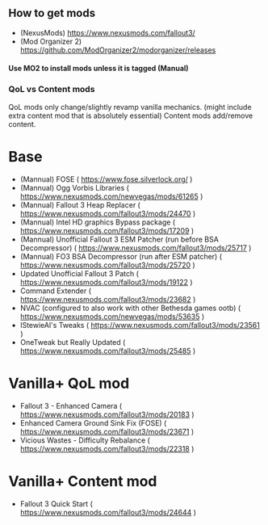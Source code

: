 ## How to get mods

- (NexusMods) https://www.nexusmods.com/fallout3/
- (Mod Organizer 2) https://github.com/ModOrganizer2/modorganizer/releases

#### Use MO2 to install mods unless it is tagged (Manual)

### QoL vs Content mods

QoL mods only change/slightly revamp vanilla mechanics. (might include extra content mod that is absolutely essential)
Content mods add/remove content.

# Base
- (Mannual) FOSE ( https://www.fose.silverlock.org/ )
- (Mannual) Ogg Vorbis Libraries ( https://www.nexusmods.com/newvegas/mods/61265 )
- (Mannual) Fallout 3 Heap Replacer ( https://www.nexusmods.com/fallout3/mods/24470 )
- (Mannual) Intel HD graphics Bypass package ( https://www.nexusmods.com/fallout3/mods/17209 )
- (Mannual) Unofficial Fallout 3 ESM Patcher (run before BSA Decompressor) ( https://www.nexusmods.com/fallout3/mods/25717 )
- (Mannual) FO3 BSA Decompressor (run after ESM patcher) ( https://www.nexusmods.com/fallout3/mods/25720 )
- Updated Unofficial Fallout 3 Patch ( https://www.nexusmods.com/fallout3/mods/19122 )
- Command Extender ( https://www.nexusmods.com/fallout3/mods/23682 )
- NVAC (configured to also work with other Bethesda games ootb) ( https://www.nexusmods.com/newvegas/mods/53635 )
- lStewieAl's Tweaks ( https://www.nexusmods.com/fallout3/mods/23561 )
- OneTweak but Really Updated ( https://www.nexusmods.com/fallout3/mods/25485 )

# Vanilla+ QoL mod
- Fallout 3 - Enhanced Camera ( https://www.nexusmods.com/fallout3/mods/20183 )
- Enhanced Camera Ground Sink Fix (FOSE) ( https://www.nexusmods.com/fallout3/mods/23671 )
- Vicious Wastes - Difficulty Rebalance ( https://www.nexusmods.com/fallout3/mods/22318 )

# Vanilla+ Content mod
- Fallout 3 Quick Start ( https://www.nexusmods.com/fallout3/mods/24644 )
